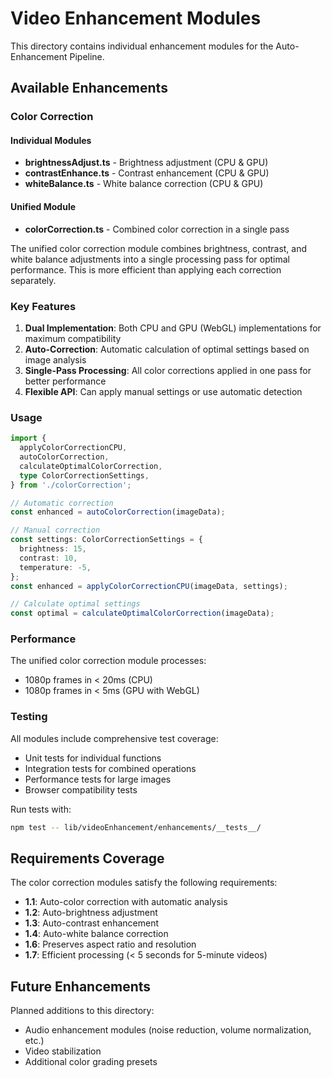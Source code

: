 # Video Enhancement Modules

This directory contains individual enhancement modules for the Auto-Enhancement Pipeline.

## Available Enhancements

### Color Correction

#### Individual Modules
- **brightnessAdjust.ts** - Brightness adjustment (CPU & GPU)
- **contrastEnhance.ts** - Contrast enhancement (CPU & GPU)
- **whiteBalance.ts** - White balance correction (CPU & GPU)

#### Unified Module
- **colorCorrection.ts** - Combined color correction in a single pass

The unified color correction module combines brightness, contrast, and white balance adjustments into a single processing pass for optimal performance. This is more efficient than applying each correction separately.

### Key Features

1. **Dual Implementation**: Both CPU and GPU (WebGL) implementations for maximum compatibility
2. **Auto-Correction**: Automatic calculation of optimal settings based on image analysis
3. **Single-Pass Processing**: All color corrections applied in one pass for better performance
4. **Flexible API**: Can apply manual settings or use automatic detection

### Usage

```typescript
import {
  applyColorCorrectionCPU,
  autoColorCorrection,
  calculateOptimalColorCorrection,
  type ColorCorrectionSettings,
} from './colorCorrection';

// Automatic correction
const enhanced = autoColorCorrection(imageData);

// Manual correction
const settings: ColorCorrectionSettings = {
  brightness: 15,
  contrast: 10,
  temperature: -5,
};
const enhanced = applyColorCorrectionCPU(imageData, settings);

// Calculate optimal settings
const optimal = calculateOptimalColorCorrection(imageData);
```

### Performance

The unified color correction module processes:
- 1080p frames in < 20ms (CPU)
- 1080p frames in < 5ms (GPU with WebGL)

### Testing

All modules include comprehensive test coverage:
- Unit tests for individual functions
- Integration tests for combined operations
- Performance tests for large images
- Browser compatibility tests

Run tests with:
```bash
npm test -- lib/videoEnhancement/enhancements/__tests__/
```

## Requirements Coverage

The color correction modules satisfy the following requirements:

- **1.1**: Auto-color correction with automatic analysis
- **1.2**: Auto-brightness adjustment
- **1.3**: Auto-contrast enhancement
- **1.4**: Auto-white balance correction
- **1.6**: Preserves aspect ratio and resolution
- **1.7**: Efficient processing (< 5 seconds for 5-minute videos)

## Future Enhancements

Planned additions to this directory:
- Audio enhancement modules (noise reduction, volume normalization, etc.)
- Video stabilization
- Additional color grading presets
